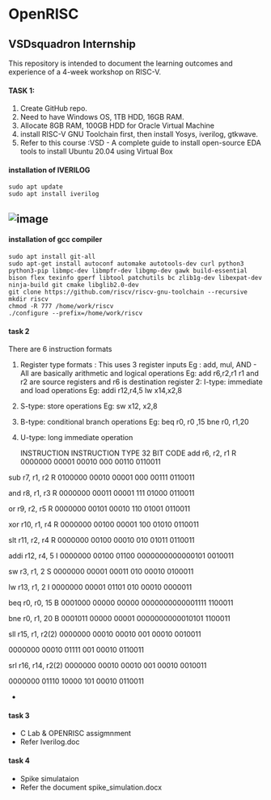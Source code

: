 # OpenRISC
## VSDsquadron Internship

This repository is intended to document the learning outcomes and experience of a 4-week workshop on RISC-V.

#### TASK 1: 

1. Create GitHub repo. 
2. Need to have Windows OS, 1TB HDD, 16GB RAM.
3. Allocate 8GB RAM, 100GB HDD for Oracle Virtual Machine 
4. install RISC-V GNU Toolchain first, then install Yosys, iverilog, gtkwave. 
5. Refer to this course :VSD - A complete guide to install open-source EDA tools to install Ubuntu 20.04 using Virtual Box




#### installation of IVERILOG

```
sudo apt update
sudo apt install iverilog

```
![image](https://github.com/ajishza/openrisc/assets/73847946/445d0812-2878-4d35-9c5c-2db3486c259a)
---
#### installation of  gcc compiler
```
sudo apt install git-all 
sudo apt-get install autoconf automake autotools-dev curl python3 python3-pip libmpc-dev libmpfr-dev libgmp-dev gawk build-essential bison flex texinfo gperf libtool patchutils bc zlib1g-dev libexpat-dev ninja-build git cmake libglib2.0-dev
git clone https://github.com/riscv/riscv-gnu-toolchain --recursive
mkdir riscv 
chmod -R 777 /home/work/riscv
./configure --prefix=/home/work/riscv

```



#### task 2

There are 6 instruction formats 
1. Register type formats : This uses 3 register inputs Eg : add, mul, AND - All are basically arithmetic and logical operations
 Eg: add r6,r2,r1   r1 and r2 are source registers and r6 is destination register
2: I-type: immediate and load operations 
Eg: addi r12,r4,5
    lw x14,x2,8
3. S-type: store operations 
Eg: sw x12, x2,8
4. B-type: conditional branch operations 
Eg: beq r0, r0 ,15
    bne r0, r1,20
5. U-type: long immediate operation

   INSTRUCTION	INSTRUCTION TYPE	32 BIT CODE
add r6, r2, r1	R	0000000	00001	00010	000	00110	0110011

sub r7, r1, r2	R	0100000	00010	00001	000	00111	0110011


and r8, r1, r3	R	0000000	00011	00001	111	01000	0110011


or r9, r2, r5
	R	0000000	00101	00010	110	01001	0110011

xor r10, r1, r4
	R	0000000	00100	00001	100	01010	0110011

slt r11, r2, r4
	R	0000000	00100	00010	010	01011	0110011

addi r12, r4, 5	I	0000000	00100	01100	0000000000000101	0010011


sw r3, r1, 2
	S	0000000	00001	00011	010	00010	0100011

lw r13, r1, 2
	I	0000000	00001	01101	010	00010	0000011

beq r0, r0, 15
	B	0001000	00000	00000	0000000000001111	1100011

bne r0, r1, 20
	B	0001011	00000	00001	0000000000010101	1100011

sll r15, r1, r2(2)
		0000000	00010	00010	001	00010	0010011


0000000	00010	01111	001	00010	0110011


srl r16, r14, r2(2)
		0000000	00010	00010	001	00010	0010011


0000000	01110	10000	101	00010	0110011


                                         


 - 
#### task 3
 - C Lab  & OPENRISC assigmnment
 - Refer Iverilog.doc
#### task 4
-  Spike simulataion
-  Refer the document spike_simulation.docx
   

